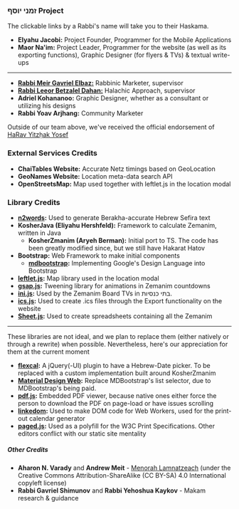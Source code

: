 ### זמני יוסף Project

The clickable links by a Rabbi's name will take you to their Haskama.

- **Elyahu Jacobi:** Project Founder, Programmer for the Mobile Applications
- **Maor Na'im:** Project Leader, Programmer for the website (as well as its exporting functions), Graphic Designer (for flyers & TVs) & textual write-ups

---

- **[Rabbi Meir Gavriel Elbaz:](/assets/haskamah-en.pdf)** Rabbinic Marketer, supervisor
- **[Rabbi Leeor Betzalel Dahan:](/assets/haskamah-he.pdf)** Halachic Approach, supervisor
- **Adriel Kohananoo:** Graphic Designer, whether as a consultant or utilizing his designs
- **Rabbi Yoav Arjhang:** Community Marketer

Outside of our team above, we've received the official endorsement of [HaRav Yitzḥak Yosef](/assets/haskamah-rishon-letzion.pdf)

### External Services Credits

- **ChaiTables Website:** Accurate Netz timings based on GeoLocation
- **GeoNames Website:** Location meta-data search API
- **OpenStreetsMap:** Map used together with leftlet.js in the location modal

### Library Credits

- **[n2words](https://github.com/forzagreen/n2words):** Used to generate Berakha-accurate Hebrew Sefira text
- **KosherJava (Eliyahu Hershfeld):** Framework to calculate Zemanim, written in Java
  - **KosherZmanim (Aryeh Berman):** Initial port to TS. The code has been greatly modified since, but we still have Hakarat Hatov
- **Bootstrap:** Web Framework to make initial components
  - **[mdbootstrap](https://mdbootstrap.com/):** Implementing Google's Design Language into Bootstrap
- **[leftlet.js](https://leafletjs.com/):** Map library used in the location modal
- **[gsap.js](https://gsap.com/):** Tweening library for animations in Zemanim countdowns
- **[ini.js](https://www.npmjs.com/package/ini):** Used by the Zemanim Board TVs in בתי כנסיות.
- **[ics.js](https://www.npmjs.com/package/ics):** Used to create .ics files through the Export functionality on the website
- **[Sheet.js](https://www.npmjs.com/package/xlsx):** Used to create spreadsheets containing all the Zemanim

---

These libraries are not ideal, and we plan to replace them (either natively or through a rewrite) when possible. Nevertheless, here's our appreciation for them at the current moment

- **[flexcal](https://github.com/dwachss/flexcal):** A jQuery(-UI) plugin to have a Hebrew-Date picker. To be replaced with a custom implementation built around KosherZmanim
- **[Material Design Web](https://m3.material.io/develop/web):** Replace MDBootstrap's list selector, due to MDBootstrap's being paid.
- **[pdf.js](https://mozilla.github.io/pdf.js/):** Embedded PDF viewer, because native ones either force the person to download the PDF on page-load or have issues scrolling
- **[linkedom](https://www.npmjs.com/package/linkedom):** Used to make DOM code for Web Workers, used for the print-out calendar generator
- **[paged.js](https://pagedjs.org/):** Used as a polyfill for the W3C Print Specifications. Other editors conflict with our static site mentality

##### Other Credits

- **Aharon N. Varady** and **Andrew Meit** - [Menorah Lamnatzeach](https://opensiddur.org/?p=3393) (under the Creative Commons Attribution-ShareAlike (CC BY-SA) 4.0 International copyleft license)
- **Rabbi Gavriel Shimunov** and **Rabbi Yehoshua Kaykov** - Makam research & guidance